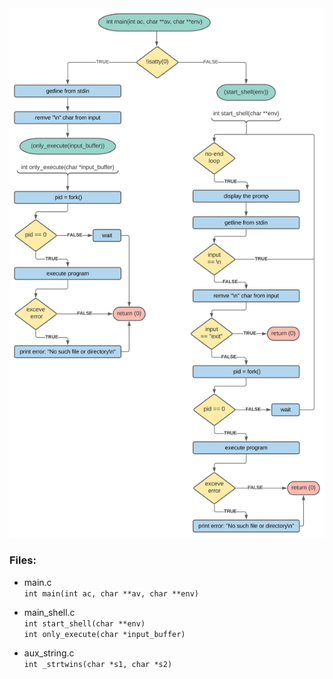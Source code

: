 <img style="text-align:center" src="https://github.com/coding-max/simple_shell/blob/develop/assets/flowchart.svg?raw=true" alt="flowchart of main.c"/>  

### Files:

- main.c  
`int main(int ac, char **av, char **env)`  

- main_shell.c  
`int start_shell(char **env)`  
`int only_execute(char *input_buffer)`  

- aux_string.c  
`int _strtwins(char *s1, char *s2)`  
